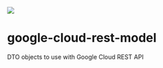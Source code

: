 [![](https://jitpack.io/v/yamsergey/google-cloud-rest-model.svg)](https://jitpack.io/#yamsergey/google-cloud-rest-model)

# google-cloud-rest-model
DTO objects to use with Google Cloud REST API